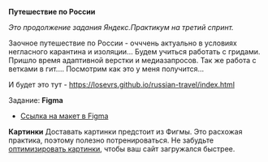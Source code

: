 **Путешествие по России**

*Это продолжение задания Яндекс.Практикум на третий спринт.*

Заочное путешествие по России - очччень актуально в условиях негласного карантина и изоляции...
Будем учиться работать с гридами. Пришло время адаптивной верстки и медиазапросов.
Так же работа с ветками в гит....
Посмотрим как это у меня получится...

И будет это тут - https://losevrs.github.io/russian-travel/index.html

Задание:
**Figma**
* [Ссылка на макет в Figma](https://www.figma.com/file/OyRWEjU6wBwRe1hapzQoLx/Sprint-3%3A-Russia-%2F-desktop-%2B-mobile?node-id=28503%3A0)

**Картинки**
Доставать картинки предстоит из Фигмы. Это расхожая практика, поэтому полезно потренироваться.
Не забудьте [оптимизировать картинки](https://tinypng.com/), чтобы ваш сайт загружался быстрее.

